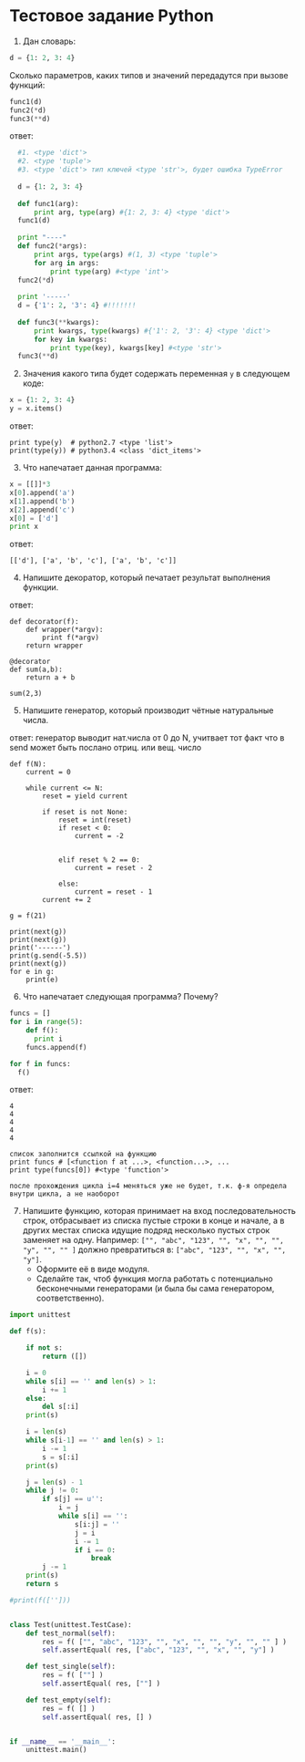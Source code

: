 # Тестовое задание Python

1. Дан словарь:
  ```python
  d = {1: 2, 3: 4}
  ```
  Сколько параметров, каких типов и значений передадутся при вызове функций:
  ```python
  func1(d)
  func2(*d)
  func3(**d)
  ```
  
  ответ:
  ```python
	#1. <type 'dict'>
	#2. <type 'tuple'>
	#3. <type 'dict'> тип ключей <type 'str'>, будет ошибка TypeError
	
	d = {1: 2, 3: 4}
	
	def func1(arg):
		print arg, type(arg) #{1: 2, 3: 4} <type 'dict'>	
	func1(d)
	
	print "----"
	def func2(*args):
		print args, type(args) #(1, 3) <type 'tuple'>
		for arg in args:
			print type(arg) #<type 'int'>
	func2(*d)
	
	print '-----'	
	d = {'1': 2, '3': 4} #!!!!!!!
	
	def func3(**kwargs):
		print kwargs, type(kwargs) #{'1': 2, '3': 4} <type 'dict'>
		for key in kwargs:
			print type(key), kwargs[key] #<type 'str'>
	func3(**d)
```

2. Значения какого типа будет содержать переменная `y` в следующем коде:
  ```python
  x = {1: 2, 3: 4}
  y = x.items()
  ```
  
  ответ:
  ```
  print type(y)  # python2.7 <type 'list'>
  print(type(y)) # python3.4 <class 'dict_items'>
  ```


3. Что напечатает данная программа:
  ```python
  x = [[]]*3
  x[0].append('a')
  x[1].append('b')
  x[2].append('c')
  x[0] = ['d']
  print x
  ```
  
  ответ:
  ```
  [['d'], ['a', 'b', 'c'], ['a', 'b', 'c']]
  ```


4. Напишите декоратор, который печатает результат выполнения функции.

ответ:
```
def decorator(f):
    def wrapper(*argv):
        print f(*argv)
    return wrapper
    
@decorator
def sum(a,b):
	return a + b

sum(2,3)
```

5. Напишите генератор, который производит чётные натуральные числа.

ответ:
генератор выводит нат.числа от 0 до N, учитвает тот факт что в send может быть послано отриц. или вещ. число

```
def f(N):
    current = 0
    
    while current <= N:
        reset = yield current

        if reset is not None:
            reset = int(reset)
            if reset < 0:
                current = -2


            elif reset % 2 == 0:
                current = reset - 2
                            
            else:
                current = reset - 1
        current += 2
        
g = f(21)

print(next(g))
print(next(g))
print('------')
print(g.send(-5.5))
print(next(g))
for e in g:
    print(e)
```

6. Что напечатает следующая программа? Почему?
  ```python
  funcs = []
  for i in range(5):
      def f():
        print i
      funcs.append(f)

  for f in funcs:
    f()
  ```
    
  ответ:
  ```
  4
  4
  4
  4
  4
  
  список заполнится ссылкой на функцию
  print funcs # [<function f at ...>, <function...>, ...
  print type(funcs[0]) #<type 'function'>
  
  после прохождения цикла i=4 меняться уже не будет, т.к. ф-я определа внутри цикла, а не наоборот
  ```

7. Напишите функцию, которая принимает на вход последовательность строк,
  отбрасывает из списка пустые строки в конце и начале, а в других местах списка
  идущие подряд несколько пустых строк заменяет на одну. Например:
  `["", "abc", "123", "", "x", "", "", "y", "", "" ]` должно превратиться в:
  `["abc", "123", "", "x", "", "y"]`.
    * Оформите её в виде модуля.
    * Сделайте так, чтоб функция могла работать с потенциально бесконечными
      генераторами (и была бы сама генератором, соответственно).
      
```python
import unittest

def f(s):

    if not s:
        return ([])

    i = 0
    while s[i] == '' and len(s) > 1:
        i += 1
    else:
        del s[:i]
    print(s)

    i = len(s)
    while s[i-1] == '' and len(s) > 1:
        i -= 1
        s = s[:i]
    print(s)

    j = len(s) - 1
    while j != 0:
        if s[j] == u'':
            i = j
            while s[i] == '':
                s[i:j] = ''
                j = i
                i -= 1
                if i == 0:
                    break
        j -= 1
    print(s)
    return s

#print(f(['']))


class Test(unittest.TestCase):
    def test_normal(self):
        res = f( ["", "abc", "123", "", "x", "", "", "y", "", "" ] )
        self.assertEqual( res, ["abc", "123", "", "x", "", "y"] )

    def test_single(self):
        res = f( [""] )
        self.assertEqual( res, [""] )

    def test_empty(self):
        res = f( [] )
        self.assertEqual( res, [] )


if __name__ == '__main__':
    unittest.main()
```
      
      
      
